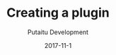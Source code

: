 ---
title: 'Creating a plugin'
description: 'A quick guide on creating plugins'
sections:
    -
        text: "<h2 id=\"file\">File</h2>\n<p>The recommended structure is this:</p>\n<pre><code>/plugins\n    /my-plugin\n        /index.js\n        /server/MyServerCode.js\n        /client/MyClientCode.js\n</code></pre><h2 id=\"server-endpoint\">Server: Endpoint</h2>\n<p>Here is an example of a server side endpoint:</p>\n<pre><code>&#39;use strict&#39;;\n\nclass MyPlugin {\n    static init(app) {\n        app.get(&#39;/plugins/my-plugin/endpoint&#39;, (req, res) =&gt; {\n            res.status(200).send(&#39;OK&#39;);\n        });\n    }\n}\n\nmodule.exports = MyPlugin;\n</code></pre><h2 id=\"client-connection-editor\">Client: Connection editor</h2>\n<p>An example of client side code implementing a Connection editor:</p>\n<pre><code>&#39;use strict&#39;;\n\nclass MyConnectionEditor extends Crisp.View {\n    constructor(params) {\n        super(params);\n\n        this.fetch();\n    }\n\n    template() {\n        return _.div({class: &#39;my-connection-editor&#39;});\n    }\n}\n\nHashBrown.Views.Editors.ConnectionEditors[&#39;My Plugin&#39;] = MyConnectionEditor;\n</code></pre><p>This example makes use of the <a href=\"https://github.com/Putaitu/crisp-ui\">Crisp UI</a> view class and templating.</p>\n<h2 id=\"client-extra-navbar-pane\">Client: Extra navbar pane</h2>\n<p>An example of client side code implementing an extra navbar pane:</p>\n<pre><code>&#39;use strict&#39;;\n\nfunction myItemAction() {\n    var id = document.querySelector(&#39;.context-menu-target&#39;);\n\n    alert(id); // The id of the pane item\n}\n\nfunction myPaneAction() {\n    // Do something\n}\n\nNavbarMain.addTabPane(&#39;/my-plugin/&#39;, &#39;My Plugin&#39;, &#39;font-awesome-icon&#39;, {\n    getItems: () =&gt; {\n        return [ { id: &#39;some-id&#39;, title: &#39;Some title&#39; } ];\n    },\n\n    itemContextMenu: {\n        &#39;This item&#39;: &#39;---&#39;,\n        &#39;Item action&#39;: () =&gt; { myItemAction(); }\n    },\n\n    paneContextMenu: {\n        &#39;General&#39;: &#39;---&#39;,\n        &#39;Pane action&#39;: () =&gt; { myPaneAction(); }\n    }\n});\n</code></pre><p>For more inspiration on making navbar panes, check out the <a href=\"https://github.com/Putaitu/hashbrown-cms/blob/master/src/Client/Views/Navigation/ContentPane.js\">ContentPane source</a></p>\n"
        template: richTextSection
meta:
    id: 55b8ef0aac3253b05b0105293cb5be1af6e7762e
    parentId: bf70856caed6633b734d5b0e7b61a651305571f1
    language: en
date: '2017-11-1'
author: 'Putaitu Development'
permalink: /guides/creating-a-plugin/
layout: sectionPage
---